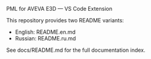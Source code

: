 PML for AVEVA E3D — VS Code Extension

This repository provides two README variants:
- English: README.en.md
- Russian: README.ru.md

See docs/README.md for the full documentation index.
